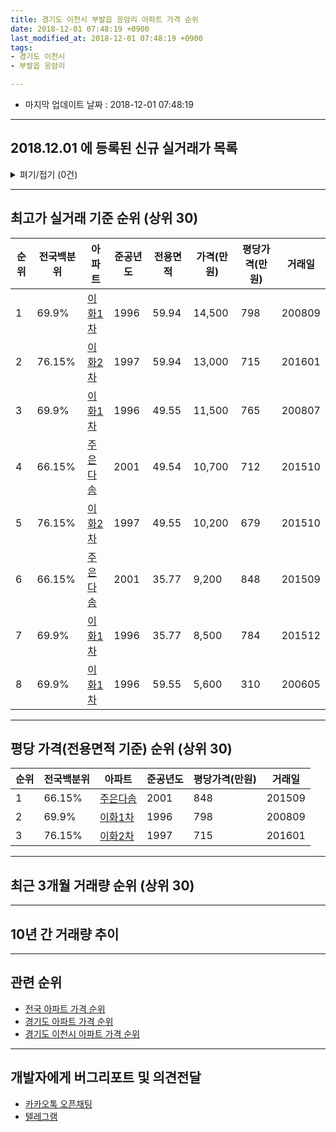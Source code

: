 ```yaml
---
title: 경기도 이천시 부발읍 응암리 아파트 가격 순위
date: 2018-12-01 07:48:19 +0900
last_modified_at: 2018-12-01 07:48:19 +0900
tags:
- 경기도 이천시
- 부발읍 응암리

---
```


* 마지막 업데이트 날짜 : 2018-12-01 07:48:19

---

## 2018.12.01 에 등록된 신규 실거래가 목록

<details>
<summary>펴기/접기 (0건)</summary>
<div markdown="1">

|아파트|전국백분위|준공년도|전용면적|가격(만원)|평당가격(만원)|거래일|
|---|---|---|---|---|---|---|
|없음|||||||


</div>
</details>

---

## 최고가 실거래 기준 순위 (상위 30)


|순위|전국백분위|아파트|준공년도|전용면적|가격(만원)|평당가격(만원)|거래일|
|---|---|---|---|---|---|---|---|
|1|69.9%|[이화1차](https://search.naver.com/search.naver?query=%EA%B2%BD%EA%B8%B0%EB%8F%84+%EC%9D%B4%EC%B2%9C%EC%8B%9C+%EB%B6%80%EB%B0%9C%EC%9D%8D+%EC%9D%91%EC%95%94%EB%A6%AC+%EC%9D%B4%ED%99%941%EC%B0%A8)|1996|59.94|14,500|798|200809|
|2|76.15%|[이화2차](https://search.naver.com/search.naver?query=%EA%B2%BD%EA%B8%B0%EB%8F%84+%EC%9D%B4%EC%B2%9C%EC%8B%9C+%EB%B6%80%EB%B0%9C%EC%9D%8D+%EC%9D%91%EC%95%94%EB%A6%AC+%EC%9D%B4%ED%99%942%EC%B0%A8)|1997|59.94|13,000|715|201601|
|3|69.9%|[이화1차](https://search.naver.com/search.naver?query=%EA%B2%BD%EA%B8%B0%EB%8F%84+%EC%9D%B4%EC%B2%9C%EC%8B%9C+%EB%B6%80%EB%B0%9C%EC%9D%8D+%EC%9D%91%EC%95%94%EB%A6%AC+%EC%9D%B4%ED%99%941%EC%B0%A8)|1996|49.55|11,500|765|200807|
|4|66.15%|[주은다솜](https://search.naver.com/search.naver?query=%EA%B2%BD%EA%B8%B0%EB%8F%84+%EC%9D%B4%EC%B2%9C%EC%8B%9C+%EB%B6%80%EB%B0%9C%EC%9D%8D+%EC%9D%91%EC%95%94%EB%A6%AC+%EC%A3%BC%EC%9D%80%EB%8B%A4%EC%86%9C)|2001|49.54|10,700|712|201510|
|5|76.15%|[이화2차](https://search.naver.com/search.naver?query=%EA%B2%BD%EA%B8%B0%EB%8F%84+%EC%9D%B4%EC%B2%9C%EC%8B%9C+%EB%B6%80%EB%B0%9C%EC%9D%8D+%EC%9D%91%EC%95%94%EB%A6%AC+%EC%9D%B4%ED%99%942%EC%B0%A8)|1997|49.55|10,200|679|201510|
|6|66.15%|[주은다솜](https://search.naver.com/search.naver?query=%EA%B2%BD%EA%B8%B0%EB%8F%84+%EC%9D%B4%EC%B2%9C%EC%8B%9C+%EB%B6%80%EB%B0%9C%EC%9D%8D+%EC%9D%91%EC%95%94%EB%A6%AC+%EC%A3%BC%EC%9D%80%EB%8B%A4%EC%86%9C)|2001|35.77|9,200|848|201509|
|7|69.9%|[이화1차](https://search.naver.com/search.naver?query=%EA%B2%BD%EA%B8%B0%EB%8F%84+%EC%9D%B4%EC%B2%9C%EC%8B%9C+%EB%B6%80%EB%B0%9C%EC%9D%8D+%EC%9D%91%EC%95%94%EB%A6%AC+%EC%9D%B4%ED%99%941%EC%B0%A8)|1996|35.77|8,500|784|201512|
|8|69.9%|[이화1차](https://search.naver.com/search.naver?query=%EA%B2%BD%EA%B8%B0%EB%8F%84+%EC%9D%B4%EC%B2%9C%EC%8B%9C+%EB%B6%80%EB%B0%9C%EC%9D%8D+%EC%9D%91%EC%95%94%EB%A6%AC+%EC%9D%B4%ED%99%941%EC%B0%A8)|1996|59.55|5,600|310|200605|


---

## 평당 가격(전용면적 기준) 순위 (상위 30)


|순위|전국백분위|아파트|준공년도|평당가격(만원)|거래일|
|---|---|---|---|---|---|
|1|66.15%|[주은다솜](https://search.naver.com/search.naver?query=%EA%B2%BD%EA%B8%B0%EB%8F%84+%EC%9D%B4%EC%B2%9C%EC%8B%9C+%EB%B6%80%EB%B0%9C%EC%9D%8D+%EC%9D%91%EC%95%94%EB%A6%AC+%EC%A3%BC%EC%9D%80%EB%8B%A4%EC%86%9C)|2001|848|201509|
|2|69.9%|[이화1차](https://search.naver.com/search.naver?query=%EA%B2%BD%EA%B8%B0%EB%8F%84+%EC%9D%B4%EC%B2%9C%EC%8B%9C+%EB%B6%80%EB%B0%9C%EC%9D%8D+%EC%9D%91%EC%95%94%EB%A6%AC+%EC%9D%B4%ED%99%941%EC%B0%A8)|1996|798|200809|
|3|76.15%|[이화2차](https://search.naver.com/search.naver?query=%EA%B2%BD%EA%B8%B0%EB%8F%84+%EC%9D%B4%EC%B2%9C%EC%8B%9C+%EB%B6%80%EB%B0%9C%EC%9D%8D+%EC%9D%91%EC%95%94%EB%A6%AC+%EC%9D%B4%ED%99%942%EC%B0%A8)|1997|715|201601|


---

## 최근 3개월 거래량 순위 (상위 30)


<div style="width:100%;">
    <canvas id="deal_count_ranking" height="250"></canvas>
</div>


<script>
new Chart(document.getElementById("deal_count_ranking"), {
    type: 'horizontalBar',
    data: {
        labels: ['이화1차', '이화2차', '주은다솜'],
        datasets: [{
            label: '실거래 수',
            data: [3, 2, 2],
            borderColor: "rgba(255, 0, 128, 1)",
            backgroundColor: "rgba(255, 0, 128, 0.5)",
            fill: false,
        }]
    },
    options: {
        responsive: true,
        title: {
            display: true,
            text: '최근 3개월 거래량 순위'
        },
        tooltips: {
            mode: 'index',
            intersect: false,
            callbacks: {
                title: function(tooltipItems, data) {
                    return "실거래 수:";
                },
                label: function(tooltipItem, data) {
                    return data.labels[tooltipItem.index] + ": " + tooltipItem.xLabel;
                }
            }
        },
        hover: {
            mode: 'nearest',
            intersect: true
        },
        scales: {
            xAxes: [{
                display: true,
                scaleLabel: {
                    display: true,
                    labelString: '실거래 수'
                },
                ticks: {
                    suggestedMin: 0,
                }
            }],
            yAxes: [{
                display: true,
                ticks: {
                    autoSkip: false,
                    callback: function(value, index, values) {
                        if (value.length > 15)
                            return value.substr(0, 13) + "...";
                        else
                            return value;
                    }
                },
                scaleLabel: {
                    display: false,
                }
            }]
        }
    }
});

</script>


---

## 10년 간 거래량 추이


<div style="width:100%;">
    <canvas id="deal_progress" height="250"></canvas>
</div>

<script>
new Chart(document.getElementById("deal_progress"), {
    type: 'line',
    data: {
        labels: ['200812','200901','200902','200903','200904','200905','200906','200907','200908','200909','200910','200911','200912','201001','201002','201003','201004','201005','201006','201007','201008','201009','201010','201011','201012','201101','201102','201103','201104','201105','201106','201107','201108','201109','201110','201111','201112','201201','201202','201203','201204','201205','201206','201207','201208','201209','201210','201211','201212','201301','201302','201303','201304','201305','201306','201307','201308','201309','201310','201311','201312','201401','201402','201403','201404','201405','201406','201407','201408','201409','201410','201411','201412','201501','201502','201503','201504','201505','201506','201507','201508','201509','201510','201511','201512','201601','201602','201603','201604','201605','201606','201607','201608','201609','201610','201611','201612','201701','201702','201703','201704','201705','201706','201707','201708','201709','201710','201711','201712','201801','201802','201803','201804','201805','201806','201807','201808','201809','201810','201811','201812'],
        datasets: [{
            label: '실거래 수',
            pointRadius: 1,
            data: [1, 3, 25, 1, 28, 27, 20, 8, 33, 25, 23, 55, 9, 1, 7, 13, 6, 13, 3, 4, 1, 6, 4, 12, 8, 8, 4, 16, 14, 4, 6, 9, 9, 15, 29, 8, 16, 5, 13, 18, 6, 9, 12, 3, 7, 16, 9, 14, 7, 4, 4, 7, 7, 10, 17, 9, 10, 5, 15, 10, 15, 8, 15, 10, 9, 17, 6, 6, 8, 6, 14, 12, 10, 13, 4, 18, 11, 10, 13, 9, 8, 12, 15, 3, 5, 10, 7, 6, 12, 3, 6, 9, 4, 7, 8, 7, 8, 8, 6, 11, 8, 4, 10, 13, 9, 10, 9, 10, 8, 9, 2, 8, 3, 5, 8, 3, 6, 2, 7, 0, 0],
            borderColor: "rgba(255, 201, 14, 1)",
            backgroundColor: "rgba(255, 201, 14, 0.5)",
            fill: true,
        }]
    },
    options: {
        responsive: true,
        title: {
            display: true,
            text: '10년간 거래량 추이'
        },
        tooltips: {
            mode: 'index',
            intersect: false,
        },
        hover: {
            mode: 'nearest',
            intersect: true
        },
        scales: {
            xAxes: [{
                display: true,
                scaleLabel: {
                    display: true,
                    labelString: '년/월'
                }
            }],
            yAxes: [{
                display: true,
                ticks: {
                    suggestedMin: 0,
                },
                scaleLabel: {
                    display: true,
                    labelString: '실거래 수'
                }
            }]
        }
    }
});

</script>


---

## 관련 순위

- [전국 아파트 가격 순위](https://inasie.github.io/apt-ranking/전국)
- [경기도 아파트 가격 순위](https://inasie.github.io/apt-ranking/경기도)
- [경기도 이천시 아파트 가격 순위](https://inasie.github.io/apt-ranking/경기도-이천시)


---

## 개발자에게 버그리포트 및 의견전달

- [카카오톡 오픈채팅](https://open.kakao.com/o/gLJUAP4)
- [텔레그램](https://t.me/inasie)

